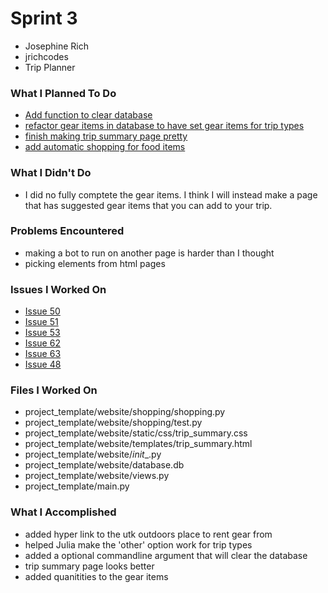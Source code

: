 # Sprint 3
- Josephine Rich
- jrichcodes
- Trip Planner

### What I Planned To Do
- [Add function to clear database](https://github.com/jrichcodes/Website-Project-Code/issues/50)
- [refactor gear items in database to have set gear items for trip types](https://github.com/jrichcodes/Website-Project-Code/issues/51)
- [finish making trip summary page pretty](https://github.com/jrichcodes/Website-Project-Code/issues/53)
- [add automatic shopping for food items](https://github.com/jrichcodes/Website-Project-Code/issues/62)

### What I Didn't Do
- I did no fully comptete the gear items. I think I will instead make a page that has suggested gear items
that you can add to your trip.

### Problems Encountered
- making a bot to run on another page is harder than I thought
- picking elements from html pages 

### Issues I Worked On
- [Issue 50](https://github.com/jrichcodes/Website-Project-Code/issues/50)
- [Issue 51](https://github.com/jrichcodes/Website-Project-Code/issues/51)
- [Issue 53](https://github.com/jrichcodes/Website-Project-Code/issues/53)
- [Issue 62](https://github.com/jrichcodes/Website-Project-Code/issues/62)
- [Issue 63](https://github.com/jrichcodes/Website-Project-Code/issues/63)
- [Issue 48](https://github.com/jrichcodes/Website-Project-Code/issues/48)

### Files I Worked On
- project_template/website/shopping/shopping.py
- project_template/website/shopping/test.py
- project_template/website/static/css/trip_summary.css
- project_template/website/templates/trip_summary.html
- project_template/website/_init__.py
- project_template/website/database.db
- project_template/website/views.py
- project_template/main.py


### What I Accomplished
- added hyper link to the utk outdoors place to rent gear from
- helped Julia make the 'other' option work for trip types
- added a optional commandline argument that will clear the database
- trip summary page looks better
- added quanitities to the gear items 
